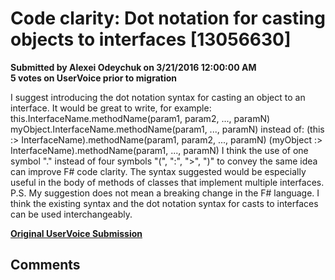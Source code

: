 # Code clarity: Dot notation for casting objects to interfaces [13056630] #

**Submitted by Alexei Odeychuk on 3/21/2016 12:00:00 AM**  
**5 votes on UserVoice prior to migration**  

I suggest introducing the dot notation syntax for casting an object to an interface.
It would be great to write, for example:
this.InterfaceName.methodName(param1, param2, ..., paramN)
myObject.InterfaceName.methodName(param1, ..., paramN)
instead of:
(this :> InterfaceName).methodName(param1, param2, ..., paramN)
(myObject :> InterfaceName).methodName(param1, ..., paramN)
I think the use of one symbol "." instead of four symbols "(", ":", ">", ")" to convey the same idea can improve F# code clarity.
The syntax suggested would be especially useful in the body of methods of classes that implement multiple interfaces.
P.S. My suggestion does not mean a breaking change in the F# language. I think the existing syntax and the dot notation syntax for casts to interfaces can be used interchangeably.



**[Original UserVoice Submission](https://fslang.uservoice.com/forums/245727-f-language/suggestions/13056630)**


## Comments ##

